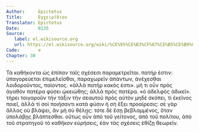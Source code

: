 ```yaml
---
Author:     Epictetus  
Title:      Εγχειρίδιον  
Translator: Epictetus  
Date:       0135  
Source:
   label: el.wikisource.org
   url: https://el.wikisource.org/wiki/%CE%95%CE%B3%CF%87%CE%B5%CE%B9%CF%81%CE%AF%CE%B4%CE%B9%CE%BF%CE%BD 
Code:       e  
Chapter: 30
---
```


Τὰ καθήκοντα ὡς ἐπίπαν ταῖς σχέσεσι παραμετρεῖται. πατήρ ἐστιν: ὑπαγορεύεται
ἐπιμελεῖσθαι, παραχωρεῖν ἁπάντων, ἀνέχεσθαι λοιδοροῦντος, παίοντος. «ἀλλὰ πατὴρ
κακός ἐστι». μή τι οὖν πρὸς ἀγαθὸν πατέρα φύσει ᾠκειώθης; ἀλλὰ πρὸς πατέρα. «ὁ
ἀδελφὸς ἀδικεῖ». τήρει τοιγαροῦν τὴν τάξιν τὴν σεαυτοῦ πρὸς αὐτὸν μηδὲ σκόπει,
τί ἐκεῖνος ποιεῖ, ἀλλὰ τί σοὶ ποιήσαντι κατὰ φύσιν ἡ σὴ ἕξει προαίρεσις: σὲ γὰρ
ἄλλος οὐ βλάψει, ἂν μὴ σὺ θέλῃς: τότε δὲ ἔσῃ βεβλαμμένος, ὅταν ὑπολάβῃς
βλάπτεσθαι. οὕτως οὖν ἀπὸ τοῦ γείτονος, ἀπὸ τοῦ πολίτου, ἀπὸ τοῦ στρατηγοῦ τὸ
καθῆκον εὑρήσεις, ἐὰν τὰς σχέσεις ἐθίζῃ θεωρεῖν.


